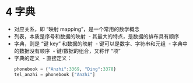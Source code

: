 # 4 字典
- 对应关系，即 “映射 mapping”，是一个常用的数学概念
- 列表，本质是序号和数据的映射
  - 其最大的特点，是数据的排布具有顺序
- 字典，则是 “键 key” 和数据的映射
  - 键可以是数字、字符串和元组
  - 字典中的数据没有顺序
  - 键/数据的组合，又称作 “项”
- 字典的定义
  - 直接定义：
  ```python
  phonebook = {"Anzhi":3369, "Ding":3378}
  tel_anzhi = phonebook ["Anzhi"]
  ```

